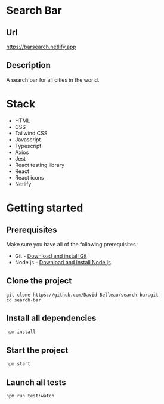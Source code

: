 # Search Bar

## Url
<a href='https://barsearch.netlify.app'>https://barsearch.netlify.app</a>

## Description 
A search bar for all cities in the world.

# Stack

- HTML
- CSS
- Tailwind CSS
- Javascript
- Typescript
- Axios
- Jest 
- React testing library
- React
- React icons
- Netlify

# Getting started

## Prerequisites

Make sure you have all of the following prerequisites :
- Git - <a href='https://git-scm.com/downloads'>Download and install Git</a>
- Node.js - <a href='https://nodejs.org/en/download'>Download and install Node.js</a>

## Clone the project

```
git clone https://github.com/David-Belleau/search-bar.git
cd search-bar
```

## Install all dependencies

```
npm install
```

## Start the project

```
npm start
```

## Launch all tests

```
npm run test:watch
```